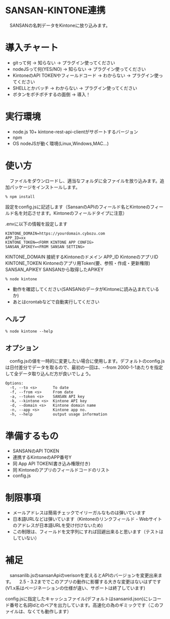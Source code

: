 # SANSAN-KINTONE連携

　SANSANの名刺データをKintoneに放り込みます。

# 導入チャート
- gitって何 -> 知らない -> プラグイン使ってください
- nodeJSって何(YES/NO) -> 知らない -> プラグイン使ってください
- KintoneのAPI TOKENやフィールドコード -> わからない -> プラグイン使ってください
- SHELLとかバッチ -> わからない -> プラグイン使ってください
- ボタンをポチポチするの面倒 -> 導入！

# 実行環境
- node.js 10+ kintone-rest-api-clientがサポートするバージョン
- npm
- OS nodeJSが動く環境(Linux,Windows,MAC...)

# 使い方

　ファイルをダウンロードし、適当なフォルダに全ファイルを放り込みます。追加パッケージをインストールします。


```
% npm install
```

 設定をconfig.jsに記述します（SansanのAPIのフィールド名とKintoneのフィールド名を対応させます。Kintoneのフィールドタイプに注意）
 
 .envに以下の情報を設定します

```
KINTONE_DOMAIN=https://yourdomain.cybozu.com
APP_ID=xx
KINTONE_TOKEN=<FORM KINTONE APP CONFIG>
SANSAN_APIKEY=<FROM SANSAN SETTING>
```

KINTONE_DOMAIN 接続するKintoneのドメイン
APP_ID KintoneのアプリID
KINTONE_TOKEN Kintoneのアプリ用Token(要、参照・作成・更新権限)
SANSAN_APIKEY SANSANから取得したAPIKEY

```
% node kintone 
```

- 動作を確認してください(SANSANのデータがKintoneに読み込まれているか)
- あとはcrontabなどで自動実行してください


## ヘルプ
```
% node kintone --help
```

## オプション

　config.jsの値を一時的に変更したい場合に使用します。デフォルトのconfig.jsは日付差分でデータを取るので、最初の一回は、--from 2000-1-1あたりを指定して全データ取り込んだ方が良いでしょう。

```
Options:
  -t, --to <s>       To date 
  -f, --from <s>     From date
  -a, --token <s>    SANSAN API key 
  -k, --kintone <s>  Kintone API key   
  -d, --domain <s>   Kintone domain name
  -n, --app <s>      Kintone app no.
  -h, --help         output usage information
```


# 準備するもの

- SANSANのAPI TOKEN
- 連携するKintoneのAPP番号Y
- 同 App API TOKEN(書き込み権限付き)
- 同 Kintoneのアプリのフィールドコードのリスト
- config.js

# 制限事項
- メールアドレスは簡易チェックでイリーガルなものは弾いています
- 日本語URLなどは弾いています（Kintoneのリンクフィールド - Webサイトのアドレスが日本語URLを受け付けないため)
- この制限は、フィールドを文字列にすれば回避出来ると思います（テストはしていない）

# 補足
　sansanlib.jsのsansanApiのverisonを変えるとAPIのバージョンを変更出来ます。
　2.5 - 3.2まででこのアプリの動作に影響する大きな変更はないはずです(V1.x系はページネーションの仕様が違い、サポートは終了しています)

  config.jsに指定したキャッシュファイル(デフォルトはsansanid.json)にレコード番号と名詞idとのペアを出力しています。高速化の為のギミックです（このファイルは、なくても動作します） 